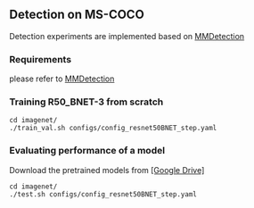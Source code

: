 ## Detection on MS-COCO
Detection experiments are implemented based on [MMDetection](https://github.com/open-mmlab/mmdetection)

### Requirements
please refer to [MMDetection](https://github.com/open-mmlab/mmdetection)

### Training R50_BNET-3 from scratch
```
cd imagenet/
./train_val.sh configs/config_resnet50BNET_step.yaml
```
### Evaluating performance of a model
Download the pretrained models from [[Google Drive]](https://github.com/open-mmlab/mmdetection)  
```
cd imagenet/
./test.sh configs/config_resnet50BNET_step.yaml
```
